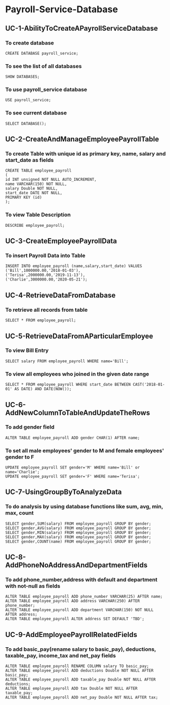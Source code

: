 # Payroll-Service-Database
## UC-1-AbilityToCreateAPayrollServiceDatabase
### To create database
```
CREATE DATABASE payroll_service;
```

### To see the list of all databases
```
SHOW DATABASES;
```

### To use payroll_service database
```
USE payroll_service;
```

### To see current database
```
SELECT DATABASE();
```

## UC-2-CreateAndManageEmployeePayrollTable
### To create Table with unique id as primary key, name, salary and start_date as fields
```
CREATE TABLE employee_payroll
(
id INT unsigned NOT NULL AUTO_INCREMENT,
name VARCHAR(150) NOT NULL,
salary Double NOT NULL,
start_date DATE NOT NULL,
PRIMARY KEY (id)
);
```

### To view Table Description
```
DESCRIBE employee_payroll;
```

## UC-3-CreateEmployeePayrollData
### To insert Payroll Data into Table
```
INSERT INTO employee_payroll (name,salary,start_date) VALUES
('Bill',1000000.00,'2018-01-03'),
('Terisa',2000000.00,'2019-11-13'),
('Charlie',3000000.00,'2020-05-21');
```

## UC-4-RetrieveDataFromDatabase
### To retrieve all records from table
```
SELECT * FROM employee_payroll;
```

## UC-5-RetrieveDataFromAParticularEmployee
### To view Bill Entry
```
SELECT salary FROM employee_payroll WHERE name='Bill';
```

### To view all employees who joined in the given date range
```
SELECT * FROM employee_payroll WHERE start_date BETWEEN CAST('2018-01-01' AS DATE) AND DATE(NOW());
```

## UC-6-AddNewColumnToTableAndUpdateTheRows
### To add gender field
```
ALTER TABLE employee_payroll ADD gender CHAR(1) AFTER name;
```

### To set all male employees' gender to M and female employees' gender to F
```
UPDATE employee_payroll SET gender='M' WHERE name='Bill' or name='Charlie';
UPDATE employee_payroll SET gender='F' WHERE name='Terisa';
```

## UC-7-UsingGroupByToAnalyzeData
### To do analysis by using database functions like sum, avg, min, max, count
```
SELECT gender,SUM(salary) FROM employee_payroll GROUP BY gender;
SELECT gender,AVG(salary) FROM employee_payroll GROUP BY gender;
SELECT gender,MIN(salary) FROM employee_payroll GROUP BY gender;
SELECT gender,MAX(salary) FROM employee_payroll GROUP BY gender;
SELECT gender,COUNT(name) FROM employee_payroll GROUP BY gender;
```

## UC-8-AddPhoneNoAddressAndDepartmentFields
### To add phone_number,address with default and department with not-null as fields
```
ALTER TABLE employee_payroll ADD phone_number VARCHAR(25) AFTER name;
ALTER TABLE employee_payroll ADD address VARCHAR(250) AFTER phone_number;
ALTER TABLE employee_payroll ADD department VARCHAR(150) NOT NULL AFTER address;
ALTER TABLE employee_payroll ALTER address SET DEFAULT 'TBD';
```

## UC-9-AddEmployeePayrollRelatedFields
### To add basic_pay(rename salary to basic_pay), deductions, taxable_pay, income_tax and net_pay fields
```
ALTER TABLE employee_payroll RENAME COLUMN salary TO basic_pay;
ALTER TABLE employee_payroll ADD deductions Double NOT NULL AFTER basic_pay;
ALTER TABLE employee_payroll ADD taxable_pay Double NOT NULL AFTER deductions;
ALTER TABLE employee_payroll ADD tax Double NOT NULL AFTER taxable_pay;
ALTER TABLE employee_payroll ADD net_pay Double NOT NULL AFTER tax;
```